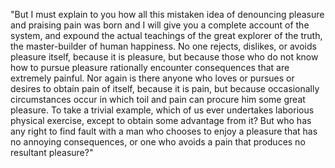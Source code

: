 "But I must explain to you how all this mistaken idea of denouncing pleasure and praising pain was born and I will give you a complete account of the 
system, and expound the actual teachings of the great explorer of the truth, the master-builder of human happiness. No one rejects, dislikes, or avoids 
pleasure itself, because it is pleasure, but because those who do not know how to pursue pleasure rationally encounter consequences that are extremely 
painful. Nor again is there anyone who loves or pursues or desires to obtain pain of itself, because it is pain, but because occasionally circumstances occur 
in which toil and pain can procure him some great pleasure. To take a trivial example, which of us ever undertakes laborious physical exercise, except to 
obtain some advantage from it? But who has any right to find fault with a man who chooses to enjoy a pleasure that has no annoying consequences, or one who 
avoids a pain that produces no resultant pleasure?"